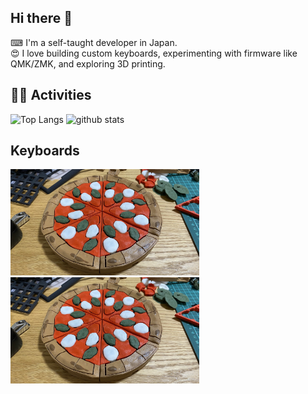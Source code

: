 ## Hi there 👋
⌨ I'm a self-taught developer in Japan.  
😍 I love building custom keyboards, experimenting with firmware like QMK/ZMK, and exploring 3D printing.  

## 

## 🏃‍♀️ Activities
<div align="left"> 
  <img alt="Top Langs" height="170px" src="https://github-readme-stats.vercel.app/api?username=ataruno&theme=vue-dark&layout=compact" />
  <img alt="github stats" height="170px" src="https://github-readme-stats.vercel.app/api/top-langs/?username=ataruno&theme=vue-dark&layout=compact" />
</div>

## Keyboards

<div align="left"> 
  <img alt="Top Langs" height="170px" src="https://github.com/ataruno/A_PIECE_OF_KEYBOARD/blob/main/image/A_PIECE_OF_KEYBOARD_5.jpg" />
  <img alt="github stats" height="170px" src="https://github.com/ataruno/A_PIECE_OF_KEYBOARD/blob/main/image/A_PIECE_OF_KEYBOARD_5.jpg" />
</div>


